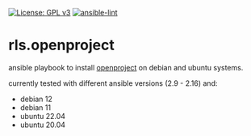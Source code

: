 [![License: GPL v3](https://img.shields.io/badge/License-GPL%20v3-blue.svg)](http://www.gnu.org/licenses/gpl-3.0)
[![ansible-lint](https://github.com/Rosa-Luxemburgstiftung-Berlin/rls.openproject/actions/workflows/lint.yml/badge.svg)](https://github.com/Rosa-Luxemburgstiftung-Berlin/rls.openproject/actions/workflows/lint.yml)
<!-- // [![molecule test](https://github.com/Rosa-Luxemburgstiftung-Berlin/rls.openproject/actions/workflows/molecule.yml/badge.svg)](https://github.com/Rosa-Luxemburgstiftung-Berlin/rls.openproject/actions/workflows/molecule.yml) // -->


# rls.openproject
ansible playbook to install [openproject](https://www.openproject.org/) on debian and ubuntu systems.

currently tested with different ansible versions (2.9 - 2.16) and:
 * debian 12
 * debian 11
 * ubuntu 22.04
 * ubuntu 20.04
